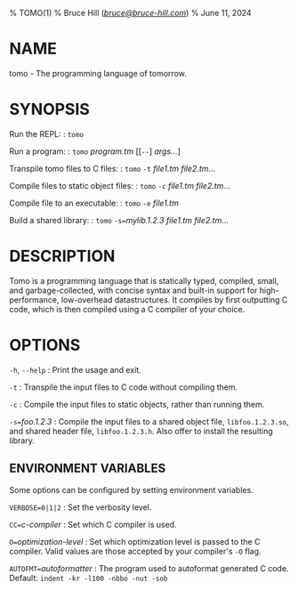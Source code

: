 % TOMO(1)
% Bruce Hill (*bruce@bruce-hill.com*)
% June 11, 2024

# NAME

tomo - The programming language of tomorrow.

# SYNOPSIS

Run the REPL:
: `tomo`

Run a program:
: `tomo` *program.tm* \[\[`--`\] *args...*\]

Transpile tomo files to C files:
: `tomo` `-t` *file1.tm* *file2.tm*...

Compile files to static object files:
: `tomo` `-c` *file1.tm* *file2.tm*...

Compile file to an executable:
: `tomo` `-e` *file1.tm*

Build a shared library:
: `tomo` `-s=`*mylib.1.2.3* *file1.tm* *file2.tm*...

# DESCRIPTION

Tomo is a programming language that is statically typed, compiled, small, and
garbage-collected, with concise syntax and built-in support for
high-performance, low-overhead datastructures. It compiles by first outputting
C code, which is then compiled using a C compiler of your choice.

# OPTIONS

`-h`, `--help`
: Print the usage and exit.

`-t`
: Transpile the input files to C code without compiling them.

`-c`
: Compile the input files to static objects, rather than running them.

`-s=`*foo.1.2.3*
: Compile the input files to a shared object file, `libfoo.1.2.3.so`, and shared
header file, `libfoo.1.2.3.h`. Also offer to install the resulting library.

## ENVIRONMENT VARIABLES

Some options can be configured by setting environment variables.

`VERBOSE=0|1|2`
: Set the verbosity level.

`CC=`*c-compiler*
: Set which C compiler is used.

`O=`*optimization-level*
: Set which optimization level is passed to the C compiler. Valid values are
  those accepted by your compiler's `-O` flag.

`AUTOFMT=`*autoformatter*
: The program used to autoformat generated C code. Default: `indent -kr -l100 -nbbo -nut -sob`
